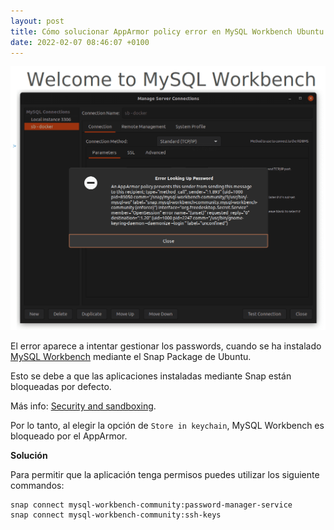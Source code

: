 ```yaml
---
layout: post
title: Cómo solucionar AppArmor policy error en MySQL Workbench Ubuntu
date: 2022-02-07 08:46:07 +0100
---
```


![Screenshot AppArmor Policy Error](/assets/images/como-solucionar-apparmor-policy-error-en-mysql-workbench-min.png)

El error aparece a intentar gestionar los passwords, cuando se ha instalado
[MySQL Workbench](https://www.mysql.com/products/workbench/)
mediante el Snap Package de Ubuntu.

Esto se debe a que las aplicaciones instaladas mediante Snap están bloqueadas por defecto.

Más info: [Security and sandboxing](https://ubuntu.com/core/docs/security-and-sandboxing).

Por lo tanto, al elegir la opción de `Store in keychain`, MySQL Workbench es bloqueado por el AppArmor.

**Solución**

Para permitir que la aplicación tenga permisos puedes utilizar los siguiente commandos:

```
snap connect mysql-workbench-community:password-manager-service
snap connect mysql-workbench-community:ssh-keys
```
